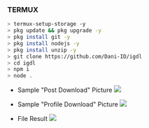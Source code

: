 ### TERMUX
```bash
> termux-setup-storage -y
> pkg update && pkg upgrade -y
> pkg install git -y
> pkg install nodejs -y
> pkg install unzip -y
> git clone https://github.com/Dani-ID/igdl
> cd igdl
> npm i
> node .
```

 + Sample "Post Download" Picture
![](https://i.ibb.co/tZCBjKW/IMG-20211123-135120.jpg)

 + Sample "Profile Download" Picture
![](https://i.ibb.co/pv4hvRy/IMG-20211123-135012.jpg)

 + File Result
![](https://i.ibb.co/Cm88TsS/IMG-20211123-135150.jpg)
